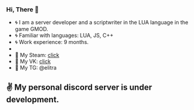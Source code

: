 ### Hi, There 👋

- 🌀 I am a server developer and a scriptwriter in the LUA language in the game GMOD.
- 🌀 Familiar with languages: LUA, JS, C++
- 🌀 Work experience: 9 months.
- 
- 🔸 My Steam: [click](https://steamcommunity.com/id/Elitaire/)
- 🔸 My VK: [click](https://vk.com/elitra)
- 🔸 My TG: @elitra

## ✌ My personal discord server is under development.
